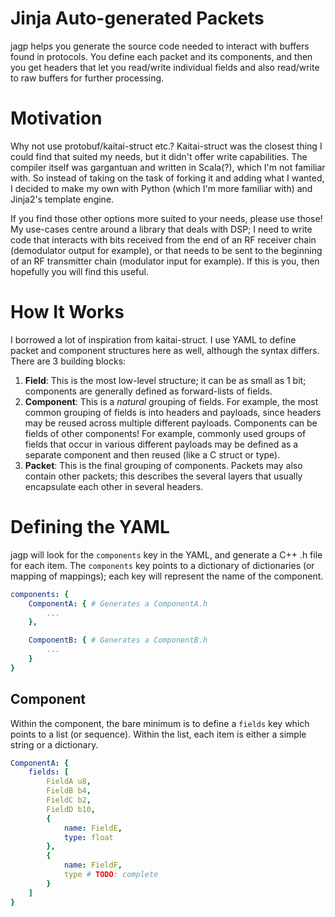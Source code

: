 # Jinja Auto-generated Packets

jagp helps you generate the source code needed to interact with buffers found in protocols. You define each packet and its components, and then you get headers that let you read/write individual fields and also read/write to raw buffers for further processing.

# Motivation

Why not use protobuf/kaitai-struct etc.? Kaitai-struct was the closest thing I could find that suited my needs, but it didn't offer write capabilities. The compiler itself was gargantuan and written in Scala(?), which I'm not familiar with. So instead of taking on the task of forking it and adding what I wanted, I decided to make my own with Python (which I'm more familiar with) and Jinja2's template engine.

If you find those other options more suited to your needs, please use those! My use-cases centre around a library that deals with DSP; I need to write code that interacts with bits received from the end of an RF receiver chain (demodulator output for example), or that needs to be sent to the beginning of an RF transmitter chain (modulator input for example). If this is you, then hopefully you will find this useful.

# How It Works

I borrowed a lot of inspiration from kaitai-struct. I use YAML to define packet and component structures here as well, although the syntax differs. There are 3 building blocks:

1. __Field__: This is the most low-level structure; it can be as small as 1 bit; components are generally defined as forward-lists of fields.
2. __Component__: This is a _natural_ grouping of fields. For example, the most common grouping of fields is into headers and payloads, since headers may be reused across multiple different payloads. Components can be fields of other components! For example, commonly used groups of fields that occur in various different payloads may be defined as a separate component and then reused (like a C struct or type).
3. __Packet__: This is the final grouping of components. Packets may also contain other packets; this describes the several layers that usually encapsulate each other in several headers.

# Defining the YAML

jagp will look for the ```components``` key in the YAML, and generate a C++ .h file for each item. The ```components``` key points to a dictionary of dictionaries (or mapping of mappings); each key will represent the name of the component.

```yaml
components: {
    ComponentA: { # Generates a ComponentA.h
        ...
    },

    ComponentB: { # Generates a ComponentB.h
        ...
    }
}
```

## Component

Within the component, the bare minimum is to define a ```fields``` key which points to a list (or sequence). Within the list, each item is either a simple string or a dictionary.

```yaml
ComponentA: {
    fields: [
        FieldA u8,
        FieldB b4,
        FieldC b2,
        FieldD b10,
        {
            name: FieldE,
            type: float
        },
        {
            name: FieldF,
            type # TODO: complete
        }
    ]
}
```